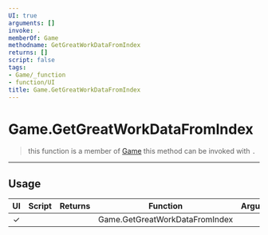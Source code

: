```yaml
---
UI: true
arguments: []
invoke: .
memberOf: Game
methodname: GetGreatWorkDataFromIndex
returns: []
script: false
tags:
- Game/_function
- function/UI
title: Game.GetGreatWorkDataFromIndex
---
```

# Game.GetGreatWorkDataFromIndex
> this function is a member of [Game](civ-6/lua/Game.md)
> this method can be invoked with `.`
-----
## Usage
|  UI | Script | Returns | Function | Arguments |
|:---:|:------:|-------:|:--------:|:---------|
|✓| ||Game.GetGreatWorkDataFromIndex||

